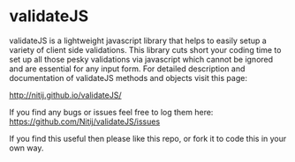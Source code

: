 validateJS
==========

validateJS is a lightweight javascript library that helps to easily setup a variety of client side validations.
This library cuts short your coding time to set up all those pesky validations via javascript which cannot be ignored and are essential for any input form. For detailed description and documentation of validateJS methods and objects visit this page:

http://nitij.github.io/validateJS/

If you find any bugs or issues feel free to log them here:
https://github.com/Nitij/validateJS/issues

If you find this useful then please like this repo, or fork it to code this in your own way.


